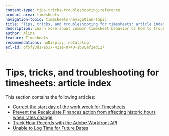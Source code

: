 ```yaml
---
content-type: tips-tricks-troubleshooting;reference
product-area: timesheets
navigation-topic: timesheets-navigation-topic
title: "Tips, tricks, and troubleshooting for timesheets: article index"
description: Learn more about common timesheet behavior or how to troubleshoot potential problems with timesheets in the following articles. 
author: Alina
feature: Timesheets
recommendations: noDisplay, noCatalog
exl-id: cf5f93d1-e517-421e-8740-1b80af2ed127
---
```

# Tips, tricks, and troubleshooting for timesheets: article index

This section contains the following articles:

* [Correct the start day of the work week for Timesheets](../../timesheets/tips-tricks-and-troubleshooting/correct-start-day-of-work-week.md) 
* [Prevent the Recalculate Finances action from affecting historic hours when rates change](../../timesheets/tips-tricks-and-troubleshooting/prevent-recalculate-finance-action.md) 
* [Track Hour Records with the Adobe Workfront API](../../timesheets/tips-tricks-and-troubleshooting/track-hour-records-with-wfapi.md) 
* [Unable to Log Time for Future Dates](../../timesheets/tips-tricks-and-troubleshooting/unable-to-log-time-future-dates.md)
